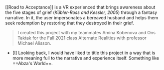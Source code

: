 [[Road to Acceptance]] is a VR experienced that brings awareness about the five stages of grief (*Kübler-Ross and Kessler, 2005*) through a fantasy narrative. In it, the user impersonates a bereaved husband and helps them seek redemption by restoring that they destroyed in their grief. 

> I created this project with my teammates Amina Kobenova and Ons Taktak for the Fall 2021 class Alternate Realities with professor Michael Alisson. 

- [I] Looking back, I would have liked to title this project in a way that is more meaning full to the narrative and experience itself. Something like ==Abza's World==.
